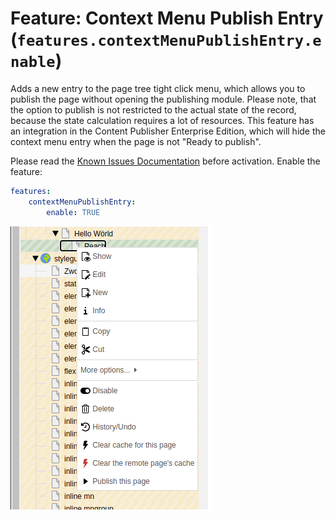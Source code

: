 # Feature: Context Menu Publish Entry (`features.contextMenuPublishEntry.enable`)

Adds a new entry to the page tree tight click menu, which allows you to publish the page without opening the publishing
module. Please note, that the option to publish is not restricted to the actual state of the record, because the state
calculation requires a lot of resources. This feature has an integration in the Content Publisher Enterprise Edition,
which will hide the context menu entry when the page is not "Ready to publish".

Please read the [Known Issues Documentation](../KnownIssues.md) before activation.
Enable the feature:

```yaml
features:
    contextMenuPublishEntry:
        enable: TRUE
```

![Publish Page via context menu](_img/context_menu_publish_entry.png)
